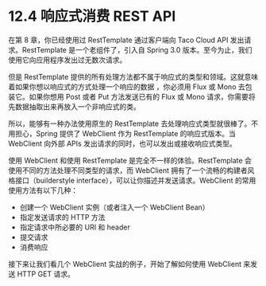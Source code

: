 # 12.4 响应式消费 REST API

在第 8 章，你已经使用过 RestTemplate 通过客户端向 Taco Cloud API 发出请求。RestTemplate 是一个老组件了，引入自 Spring 3.0 版本。至今为止，我们使用它向应用程序发出过无数次请求。

但是 RestTemplate 提供的所有处理方法都不属于响应式的类型和领域。这就意味着如果你想以响应式的方式处理一个响应的数据 ，你必须用 Flux 或 Mono 去包装它。如果你想用 Post 或者 Put 方法发送已有的 Flux 或 Mono 请求，你需要将先数据抽取出来再放入一个非响应式的类。

所以，能够有一种办法使用原生的 RestTemplate 去处理响应式类型就很棒了。不用担心，Spring 提供了 WebClient 作为 RestTemplate 的响应式版本。当 WebClient 向外部 APIs 发出请求的同时，也可以发出或接收响应式类型。

使用 WebClient 和使用 RestTemplate 是完全不一样的体验。RestTemplate 会使用不同的方法处理不同类型的请求，而 WebClient 拥有了一个流畅的构建者风格接口（builderstyle interface），可以让你描述并发送请求。WebClient 的常用使用方法有以下几种：

* 创建一个 WebClient 实例（或者注入一个 WebClient Bean）
* 指定发送请求的 HTTP 方法
* 指定请求中所必要的 URI 和 header
* 提交请求
* 消费响应

接下来让我们看几个 WebClient 实战的例子，开始了解如何使用 WebClient 来发送 HTTP GET 请求。


